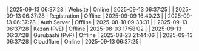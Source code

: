 | 2025-09-13 06:37:28 | Website | Online | 2025-09-13 06:37:25 |
| 2025-09-13 06:37:28 | Registration | Offline | 2025-09-09 16:40:23 |
| 2025-09-13 06:37:28 | Auth Server | Offline | 2025-08-18 09:33:31 |
| 2025-09-13 06:37:28 | Kezan (PvE) | Offline | 2025-08-03 17:58:02 |
| 2025-09-13 06:37:28 | Gurubashi (PvP) | Offline | 2025-08-23 21:44:06 |
| 2025-09-13 06:37:28 | Cloudflare | Online | 2025-09-13 06:37:25 |
